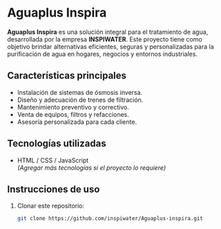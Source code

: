 # Aguaplus Inspira

**Aguaplus Inspira** es una solución integral para el tratamiento de agua, desarrollada por la empresa **INSPIWATER**. Este proyecto tiene como objetivo brindar alternativas eficientes, seguras y personalizadas para la purificación de agua en hogares, negocios y entornos industriales.

## Características principales

- Instalación de sistemas de ósmosis inversa.
- Diseño y adecuación de trenes de filtración.
- Mantenimiento preventivo y correctivo.
- Venta de equipos, filtros y refacciones.
- Asesoría personalizada para cada cliente.

## Tecnologías utilizadas

- HTML / CSS / JavaScript  
*(Agregar más tecnologías si el proyecto lo requiere)*

## Instrucciones de uso

1. Clonar este repositorio:
   ```bash
   git clone https://github.com/inspiwater/Aguaplus-inspira.git
